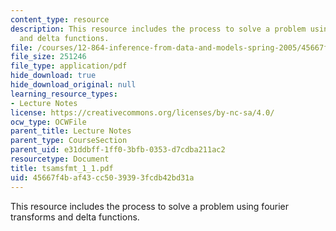 ```yaml
---
content_type: resource
description: This resource includes the process to solve a problem using fourier transforms
  and delta functions.
file: /courses/12-864-inference-from-data-and-models-spring-2005/45667f4baf43cc5039393fcdb42bd31a_tsamsfmt_1_1.pdf
file_size: 251246
file_type: application/pdf
hide_download: true
hide_download_original: null
learning_resource_types:
- Lecture Notes
license: https://creativecommons.org/licenses/by-nc-sa/4.0/
ocw_type: OCWFile
parent_title: Lecture Notes
parent_type: CourseSection
parent_uid: e31ddbff-1ff0-3bfb-0353-d7cdba211ac2
resourcetype: Document
title: tsamsfmt_1_1.pdf
uid: 45667f4b-af43-cc50-3939-3fcdb42bd31a
---
```

This resource includes the process to solve a problem using fourier transforms and delta functions.